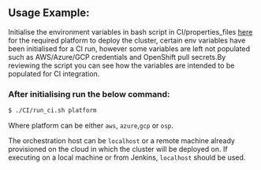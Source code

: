 ## Usage Example:

Initialise the environment variables in bash script in CI/properties_files [here](properties_files/) for the required platform to deploy the cluster, certain env variables have been initialised for a CI run, however some variables are left not populated such as AWS/Azure/GCP credentials and OpenShift pull secrets.By reviewing the script you can see how the variables are intended to be populated for CI integration.

### After initialising run the below command:
```sh
$ ./CI/run_ci.sh platform
```

Where platform can be either `aws`, `azure`,`gcp` or `osp`.

The orchestration host can be `localhost` or a remote machine already provisioned on the cloud in which the cluster will be deployed on.  If executing on a local machine or from Jenkins, `localhost` should be used.


